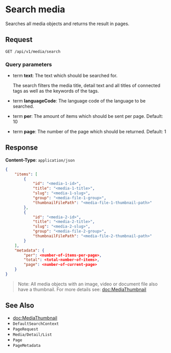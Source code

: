 # Search media

Searches all media objects and returns the result in pages.

## Request

    GET /api/v1/media/search

### Query parameters

- term **text**: The text which should be searched for. 

    The search filters the media title, detail text and all titles of connected tags as well as the keywords of the tags.
- term **languageCode**: The language code of the language to be searched.
- term **per**: The amount of items which should be sent per page. Default: 10
- term **page**: The number of the page which should be returned. Default: 1

## Response

**Content-Type**: `application/json`

```json
{
    "items": [
        {
            "id": "<media-1-id>",
            "title": "<media-1-title>",
            "slug": "<media-1-slug>",
            "group": "<media-file-1-group>",
            "thumbnailFilePath": "<media-file-1-thumbnail-path>"
        },
        {
            "id": "<media-2-id>",
            "title": "<media-2-title>",
            "slug": "<media-2-slug>",
            "group": "<media-file-2-group>",
            "thumbnailFilePath": "<media-file-2-thumbnail-path>"
        }
    ],
    "metadata": {
        "per": <number-of-items-per-page>,
        "total": <total-number-of-items>,
        "page": <number-of-current-page>
    }
}
```

> Note: All media objects with an image, video or document file also have a thumbnail. For more details see: <doc:MediaThumbnail>

## See Also

* <doc:MediaThumbnail>
* ``DefaultSearchContext``
* ``PageRequest``
* ``Media/Detail/List``
* ``Page``
* ``PageMetadata``
